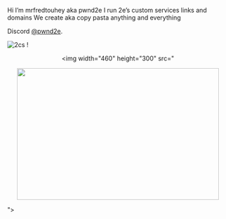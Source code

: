 Hi I’m mrfredtouhey aka pwnd2e 
I run 2e’s custom services links and domains 
We create aka copy pasta  anything and everything

Discord [@pwnd2e](https://discord.gg/5dZdRt44WT).

![2cs](https://user-images.githubusercontent.com/30393829/135623204-b436ed81-0119-4610-867c-3122dc8f3851.jpg)
!<p align="center">
  <img width="460" height="300" src="<p align="center">
  <img width="460" height="300" src="http://www.fillmurray.com/460/300">
</p>">
</p>
